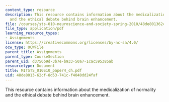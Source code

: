 ```yaml
---
content_type: resource
description: This resource contains information about the medicalization of normality
  and the ethical debate behind brain enhancement.
file: /courses/sts-010-neuroscience-and-society-spring-2010/48de801362cf8d53741cf4040dd24faf_MITSTS_010S10_paper4_ch.pdf
file_type: application/pdf
learning_resource_types:
- Assignments
license: https://creativecommons.org/licenses/by-nc-sa/4.0/
ocw_type: OCWFile
parent_title: Assignments
parent_type: CourseSection
parent_uid: d3756b9d-3b7e-b933-50a7-1cac595385ab
resourcetype: Document
title: MITSTS_010S10_paper4_ch.pdf
uid: 48de8013-62cf-8d53-741c-f4040dd24faf
---
```

This resource contains information about the medicalization of normality and the ethical debate behind brain enhancement.